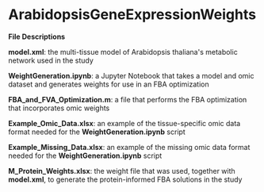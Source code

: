 # ArabidopsisGeneExpressionWeights

**File Descriptions**

**model.xml**: the multi-tissue model of Arabidopsis thaliana's metabolic network used in the study

**WeightGeneration.ipynb**: a Jupyter Notebook that takes a model and omic dataset and generates weights for use in an FBA optimization

**FBA_and_FVA_Optimization.m**: a file that performs the FBA optimization that incorporates omic weights

**Example_Omic_Data.xlsx**: an example of the tissue-specific omic data format needed for the **WeightGeneration.ipynb** script

**Example_Missing_Data.xlsx**: an example of the missing omic data format needed for the **WeightGeneration.ipynb** script

**M_Protein_Weights.xlsx**: the weight file that was used, together with **model.xml**, to generate the protein-informed FBA solutions in the study
